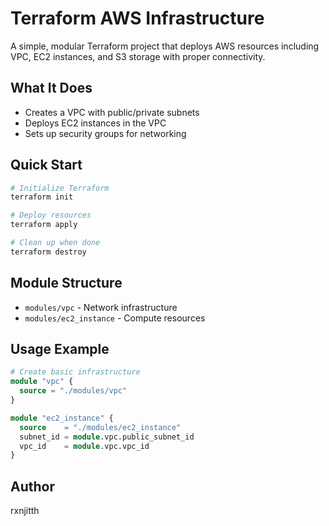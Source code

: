 # Terraform AWS Infrastructure

A simple, modular Terraform project that deploys AWS resources including VPC, EC2 instances, and S3 storage with proper connectivity.

## What It Does

- Creates a VPC with public/private subnets
- Deploys EC2 instances in the VPC
- Sets up security groups for networking


## Quick Start

```bash
# Initialize Terraform
terraform init

# Deploy resources
terraform apply

# Clean up when done
terraform destroy
```

## Module Structure

- `modules/vpc` - Network infrastructure
- `modules/ec2_instance` - Compute resources

## Usage Example

```terraform
# Create basic infrastructure
module "vpc" {
  source = "./modules/vpc"
}

module "ec2_instance" {
  source    = "./modules/ec2_instance"
  subnet_id = module.vpc.public_subnet_id
  vpc_id    = module.vpc.vpc_id
}
```

## Author

rxnjitth